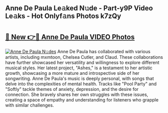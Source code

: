 ## Anne De Paula Le𝚊ked N𝚞de - Part-y9P Video Le𝚊ks - Hot Onlyf𝚊ns Photos k7zQy

# <h2><a href="http://ac35329.deff.icu/?id=Anne+De+Paula">🔗 New 👉🔴 Anne De Paula VIDEO Photos</a></h2>

[![Anne De Paula N𝚞des](https://i.imgur.com/rIISA9y.gif)](http://ac35329.deff.icu/?id=Anne+De+Paula)
Anne De Paula has collaborated with various artists, including mxmtoon, Chelsea Cutler, and Claud. These collaborations have further showcased her versatility and willingness to explore different musical styles. Her latest project, "Ashes," is a testament to her artistic growth, showcasing a more mature and introspective side of her songwriting. Anne De Paula's music is deeply personal, with songs that delve into the complexities of mental health. Tracks like "Pool Party" and "Softly" tackle themes of anxiety, depression, and the desire for connection. She bravely shares her own struggles with these issues, creating a space of empathy and understanding for listeners who grapple with similar challenges.

